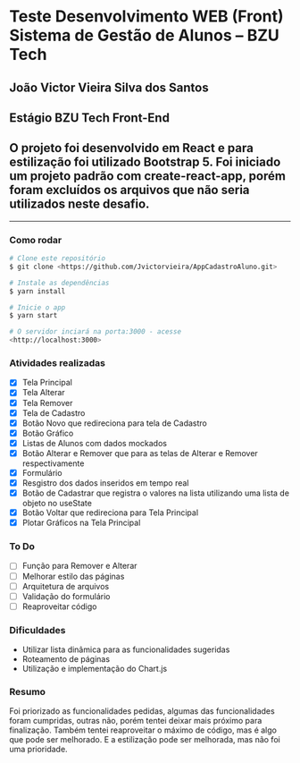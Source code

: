 # Teste Desenvolvimento WEB (Front) Sistema de Gestão de Alunos – BZU Tech

## João Victor Vieira Silva dos Santos
## Estágio BZU Tech Front-End

## O projeto foi desenvolvido em React e para estilização foi utilizado Bootstrap 5. Foi iniciado um projeto padrão com create-react-app, porém foram excluídos os arquivos que não seria utilizados neste desafio.

---

### Como rodar

```bash
# Clone este repositório
$ git clone <https://github.com/Jvictorvieira/AppCadastroAluno.git>

# Instale as dependências
$ yarn install

# Inicie o app
$ yarn start

# O servidor inciará na porta:3000 - acesse 
<http://localhost:3000>
```
### Atividades realizadas

- [x] Tela Principal
- [x] Tela Alterar
- [x] Tela Remover
- [x] Tela de Cadastro 
- [x] Botão Novo que redireciona para tela de Cadastro
- [x] Botão Gráfico 
- [x] Listas de Alunos com dados mockados
- [x] Botão Alterar e Remover que para as telas de Alterar e Remover respectivamente
- [x] Formulário 
- [x] Resgistro dos dados inseridos em tempo real 
- [x] Botão de Cadastrar que registra o valores na lista utilizando uma lista de objeto no useState
- [x] Botão Voltar que redireciona para Tela Principal
- [x] Plotar Gráficos na Tela Principal

### To Do

- [ ] Função para Remover e Alterar
- [ ] Melhorar estilo das páginas
- [ ] Arquitetura de arquivos
- [ ] Validação do formulário
- [ ] Reaproveitar código

### Dificuldades

- Utilizar lista dinâmica para as funcionalidades sugeridas
- Roteamento de páginas
- Utilização e implementação do Chart.js

### Resumo

 Foi priorizado as funcionalidades pedidas, algumas das funcionalidades foram cumpridas, outras não, porém tentei deixar mais próximo para finalização. Também tentei reaproveitar o máximo de código, mas é algo que pode ser melhorado. E a estilização pode ser melhorada, mas não foi uma prioridade.

